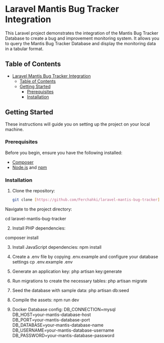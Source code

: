 # Laravel Mantis Bug Tracker Integration

This Laravel project demonstrates the integration of the Mantis Bug Tracker Database to create a bug and improvement monitoring system. It allows you to query the Mantis Bug Tracker Database and display the monitoring data in a tabular format.

## Table of Contents

- [Laravel Mantis Bug Tracker Integration](#laravel-mantis-bug-tracker-integration)
  - [Table of Contents](#table-of-contents)
  - [Getting Started](#getting-started)
    - [Prerequisites](#prerequisites)
    - [Installation](#installation)

## Getting Started

These instructions will guide you on setting up the project on your local machine.

### Prerequisites

Before you begin, ensure you have the following installed:

- [Composer](https://getcomposer.org/)
- [Node.js](https://nodejs.org/) and [npm](https://www.npmjs.com/)

### Installation

1. Clone the repository:

   ```bash
   git clone [https://github.com/Ferchahki/laravel-mantis-bug-tracker]

Navigate to the project directory:

cd laravel-mantis-bug-tracker

2. Install PHP dependencies:

composer install

3. Install JavaScript dependencies:
   npm install

4. Create a .env file by copying .env.example and configure your database settings
   cp .env.example .env
5. Generate an application key:
    php artisan key:generate
6. Run migrations to create the necessary tables:
    php artisan migrate
7. Seed the database with sample data:
    php artisan db:seed
8. Compile the assets:
    npm run dev
9.  Docker Database config:
    DB_CONNECTION=mysql </br>
    DB_HOST=your-mantis-database-host  </br>
    DB_PORT=your-mantis-database-port </br>
    DB_DATABASE=your-mantis-database-name </br>
    DB_USERNAME=your-mantis-database-username </br>
    DB_PASSWORD=your-mantis-database-password


